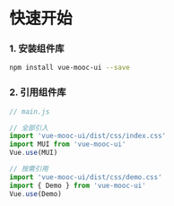# 快速开始

### 1. 安装组件库

```bash
npm install vue-mooc-ui --save
```

### 2. 引用组件库

```javascript
// main.js

// 全部引入
import 'vue-mooc-ui/dist/css/index.css'
import MUI from 'vue-mooc-ui'
Vue.use(MUI)

// 按需引用
import 'vue-mooc-ui/dist/css/demo.css'
import { Demo } from 'vue-mooc-ui'
Vue.use(Demo)
```
